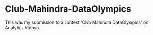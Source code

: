 # Club-Mahindra-DataOlympics
This was my submission to a contest 'Club Mahindra DataOlympics' on Analytics Vidhya.

